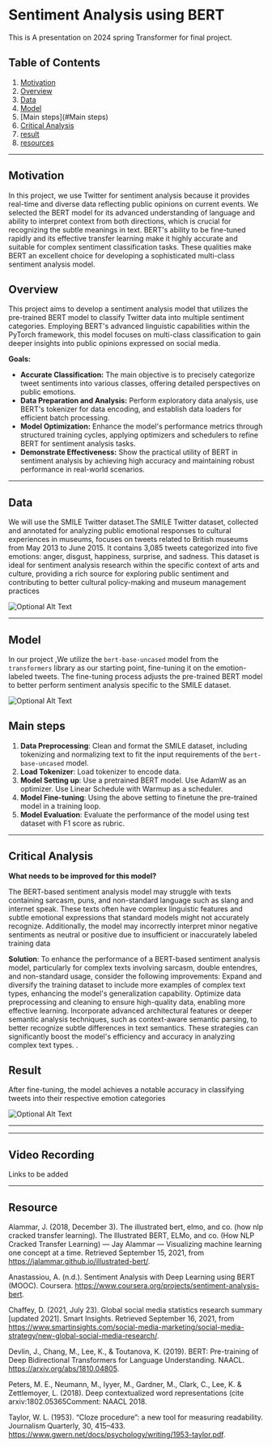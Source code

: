 #  Sentiment Analysis using BERT

This is A presentation on 2024 spring Transformer  for final project. 

## Table of Contents  

1. [Motivation](#Motivation)  
2. [Overview](#Overview)  
3. [Data](#data)
4. [Model](#model)
5. [Main steps](#Main steps)
6. [Critical Analysis](#critical-analysis)
7. [result](#result)
8. [resources](#resources)

------

## Motivation

In this project, we use Twitter for sentiment analysis because it provides real-time and diverse data reflecting public opinions on current events. We selected the BERT model for its advanced understanding of language and ability to interpret context from both directions, which is crucial for recognizing the subtle meanings in text. BERT's ability to be fine-tuned rapidly and its effective transfer learning make it highly accurate and suitable for complex sentiment classification tasks. These qualities make BERT an excellent choice for developing a sophisticated multi-class sentiment analysis model.

## Overview

This project aims to develop a sentiment analysis model that utilizes the pre-trained BERT model to classify Twitter data into multiple sentiment categories. Employing BERT's advanced linguistic capabilities within the PyTorch framework, this model focuses on multi-class classification to gain deeper insights into public opinions expressed on social media.

**Goals:**

- **Accurate Classification:** The main objective is to precisely categorize tweet sentiments into various classes, offering detailed perspectives on public emotions.
- **Data Preparation and Analysis:** Perform exploratory data analysis, use BERT's tokenizer for data encoding, and establish data loaders for efficient batch processing.
- **Model Optimization:** Enhance the model's performance metrics through structured training cycles, applying optimizers and schedulers to refine BERT for sentiment analysis tasks.
- **Demonstrate Effectiveness:** Show the practical utility of BERT in sentiment analysis by achieving high accuracy and maintaining robust performance in real-world scenarios.



------



## Data

We will use the SMILE Twitter dataset.The SMILE Twitter dataset, collected and annotated for analyzing public emotional responses to cultural experiences in museums, focuses on tweets related to British museums from May 2013 to June 2015. It contains 3,085 tweets categorized into five emotions: anger, disgust, happiness, surprise, and sadness. This dataset is ideal for sentiment analysis research within the specific context of arts and culture, providing a rich source for exploring public sentiment and contributing to better cultural policy-making and museum management practices

![Optional Alt Text](images/c.png)

------

## Model

In our  project ,We utilize the `bert-base-uncased` model from the `transformers` library as our starting point, fine-tuning it on the emotion-labeled tweets. The fine-tuning process adjusts the pre-trained BERT model to better perform sentiment analysis specific to the SMILE dataset.

![Optional Alt Text](images/b.png)

## Main steps

1. **Data Preprocessing**: Clean and format the SMILE dataset, including tokenizing and normalizing text to fit the input requirements of the `bert-base-uncased` model.
2. **Load Tokenizer**: Load tokenizer to encode data.
3. **Model Setting up**: Use a pretrained BERT model. Use AdamW as an optimizer. Use Linear Schedule with Warmup as a scheduler.
4. **Model Fine-tuning**: Using the above setting to finetune the pre-trained model in a training loop.
5. **Model Evaluation**: Evaluate the performance of the model using test dataset with F1 score as rubric.

------

## Critical Analysis

**What needs to be improved for this model?**

The BERT-based sentiment analysis model may struggle with texts containing sarcasm, puns, and non-standard language such as slang and internet speak. These texts often have complex linguistic features and subtle emotional expressions that standard models might not accurately recognize. Additionally, the model may incorrectly interpret minor negative sentiments as neutral or positive due to insufficient or inaccurately labeled training data

**Solution**: To enhance the performance of a BERT-based sentiment analysis model, particularly for complex texts involving sarcasm, double entendres, and non-standard usage, consider the following improvements: Expand and diversify the training dataset to include more examples of complex text types, enhancing the model's generalization capability. Optimize data preprocessing and cleaning to ensure high-quality data, enabling more effective learning. Incorporate advanced architectural features or deeper semantic analysis techniques, such as context-aware semantic parsing, to better recognize subtle differences in text semantics. These strategies can significantly boost the model's efficiency and accuracy in analyzing complex text types.  .

## Result

After fine-tuning, the model achieves a notable accuracy in classifying tweets into their respective emotion categories

![Optional Alt Text](images/a.png)



------



------

## Video Recording

Links to be added

------

## Resource

Alammar, J. (2018, December 3). The illustrated bert, elmo, and co. (how nlp cracked transfer learning). The Illustrated BERT, ELMo, and co. (How NLP Cracked Transfer Learning) — Jay Alammar — Visualizing machine learning one concept at a time. Retrieved September 15, 2021, from <https://jalammar.github.io/illustrated-bert/>.

Anastassiou, A. (n.d.). Sentiment Analysis with Deep Learning using BERT (MOOC). Coursera. <https://www.coursera.org/projects/sentiment-analysis-bert>.

Chaffey, D. (2021, July 23). Global social media statistics research summary [updated 2021]. Smart Insights. Retrieved September 16, 2021, from <https://www.smartinsights.com/social-media-marketing/social-media-strategy/new-global-social-media-research/>.

Devlin, J., Chang, M., Lee, K., & Toutanova, K. (2019). BERT: Pre-training of Deep Bidirectional Transformers for Language Understanding. NAACL. <https://arxiv.org/abs/1810.04805>.

Peters, M. E., Neumann, M., Iyyer, M., Gardner, M., Clark, C., Lee, K. & Zettlemoyer, L. (2018). Deep contextualized word representations (cite arxiv:1802.05365Comment: NAACL 2018.

Taylor, W. L. (1953). “Cloze procedure”: a new tool for measuring readability. Journalism Quarterly, 30, 415–433. <https://www.gwern.net/docs/psychology/writing/1953-taylor.pdf>.



